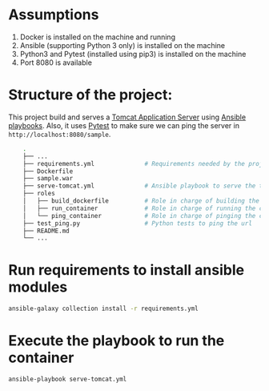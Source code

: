 # Assumptions
1. Docker is installed on the machine and running
2. Ansible (supporting Python 3 only) is installed on the machine
3. Python3 and Pytest (installed using pip3) is installed on the machine
4. Port 8080 is available

# Structure of the project:

This project build and serves a [Tomcat Application Server](https://tomcat.apache.org/tomcat-9.0-doc/appdev/sample/)
using [Ansible playbooks](https://docs.ansible.com/ansible/latest/user_guide/playbooks.html).
Also, it uses [Pytest](https://docs.pytest.org/en/latest/) to make sure we can ping the server in
`http://localhost:8080/sample`.


```bash
    .
    ├── ...
    ├── requirements.yml              # Requirements needed by the project, install ansible module
    ├── Dockerfile
    ├── sample.war
    ├── serve-tomcat.yml              # Ansible playbook to serve the tomcat container
    ├── roles
    │   ├── build_dockerfile          # Role in charge of building the image
    │   ├── run_container             # Role in charge of running the container
    │   └── ping_container            # Role in charge of pinging the container
    ├── test_ping.py                  # Python tests to ping the url
    ├── README.md
    └── ...
```

# Run requirements to install ansible modules
```bash
ansible-galaxy collection install -r requirements.yml
```

# Execute the playbook to run the container
```bash
ansible-playbook serve-tomcat.yml
```

